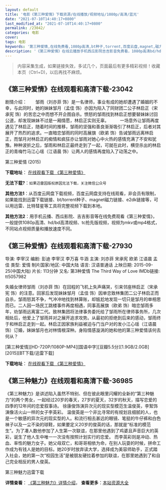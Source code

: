 ```yaml
---
layout: default
title: '电影《第三种爱情》下载资源/在线播放/视频地址/1080p/高清/蓝光'
date: "2021-07-10T14:40:17+0800"
last_modified_at: "2021-07-10T14:40:17+0800"
permalink: /23042/
categories: 电影
cover:
tags: 电影
keywords: '第三种爱情,在线免费看,1080p高清,bt种子,torrent,百度云盘,magnet,磁力链,迅雷下载资源'
description: '《第三种爱情》在线云播放手机西瓜影院吉吉影音免费看，1080p高清bd/hd未删减完整版和tc抢先枪版，mkv/mp4格式，附带bt/torrent种子、magnet/磁力链、百度云盘、网盘资源迅雷下载链接'
---
```


>内容采集生成，如果链接失效，多试几个，页面最后有更多精彩视频！收藏本页（Ctrl+D)，以后再找不麻烦。


## 《第三种爱情》在线观看和高清下载-23042

剧情介绍：　　邹雨（刘亦菲 饰）是一名律师，事业有成的她却遭遇了婚姻的不幸，与此同时，她的妹妹邹月（孟佳 饰）亦因为陷入了同财团二公子林启正（宋承宪 饰）的苦恋之中而想不开企图自杀。愤怒的邹雨找到林启正想要替妹妹讨回公道，却发现妹妹不过是一厢情愿，林启正实则无辜。  　　一场意外让邹雨再度遇见了林启正，随着时间的推移，邹雨的坚强和善良渐渐吸引了林启正，后者对其展开了热烈的追求。一直暗恋邹雨的同时高展旗（欧弟 饰）告诫邹雨远离林启正，而邹月对林启正的痴情和疯狂亦让邹雨对她心中火热的感情充满了不安和犹豫。种种波折之后，邹雨和林启正最终走到了一起，可就在此时，横空杀出的林启正的青梅竹马江心瑶（江语晨 饰）让两人的感情再度陷入了动荡之中。


第三种爱情 (2015)

**下载地址**： [在线观看下载 《第三种爱情》](https://www.btbtdy.me/btdy/dy98.html) 


**无法下载?**：`如果迅雷因版权原因无法下载，关注微信公众号 `

**其他方法1**：从百度云网盘下载视频，百度云网盘支持在线观看，非会员有限制，如果能找到迅雷下载链接、bt/torrent种子、magnet磁力链接、e2dk链接等，可以用迅雷、比特彗星等工具将完整视频下载到本地。

**其他方法2**：用手机云播、西瓜影院、吉吉影音等在线免费观看《第三种爱情》，一般提供1080p高清、hd/bd高清视频、tc抢先版视频，视频为mkv或mp4格式，不同站点视频质量和播放速度不同。


## 《第三种爱情》在线观看和高清下载-27930

导演: 李宰汉 编剧: 彭迪 李宰汉 李万喜 牛涵 主演: 刘亦菲 宋承宪 欧弟 江语晨 孟佳 类型: 爱情 制片国家/地区: 中国大陆 语言: 汉语普通话 上映日期: 2015-09-25(中国大陆) 片长: 113分钟 又名: 第3种爱情 The Third Way of Love IMDb链接: tt5057982

失婚女律师邹雨（刘亦菲 饰）在回程的飞机上失声痛哭，引来邻座林启正（宋承宪 饰）的注意。回家后发现妹妹邹月（孟佳 饰）因单恋致林集团二公子林启正而自杀，邹雨怒其不争，气冲冲地找到林算账，却尴尬地发现一切只是邹月的单相思而已。二人因一场民工跳楼事件再度相遇，同事高展旗（欧弟 饰）暗恋邹雨多年，劝邹雨远离富二代。致林集团将法律事务委托给了邹雨所在律师事务所，几次相处后，他爱上了邹雨并对之展开追求攻势。从最初的拒绝到后来的感动，邹雨终于和林启正走到一起。林启正因家族利益被迫与门当户对的发小江心瑶（江语晨 饰）订婚，妹妹邹月也对林情根深种。身陷情感漩涡的她和他的第三种爱情该何去何从？


[第三种爱情][HD-720P/1080P-MP4][国语中字][豆瓣5.5分][1.9GB/2.0GB][2015][BT下载/迅雷下载]

**下载地址**： [在线观看下载 《第三种爱情》](https://www.btdx8.com/torrent/the_third_way_of_love_2015.html) 


## 《第三种魅力》在线观看和高清下载-36985

《第三种魅力》是讲述陷入虽然不特别、但在彼此眼里闪耀的全新的“第三种魅力”的两个男女，一起经过20岁的春天，27岁的夏天，32岁的秋天，描写恋爱的四季的12年间的恋爱叙事诗。 徐康俊饰演异次元的现实型模范生温俊英，李絮饰演像活火山一样的女子李英彩。 温俊英是一个非比寻常的有规划且细腻的人，也是一个敏感的异次元的现实型的人。和流行相去甚远的眼镜、笔挺的牛仔裤和白色袜子以及一尘不染的球鞋，如果要定义20岁的俊英的话，那就是“标准的模范生”。为了凑人数他参加了人生第一次联谊，在那里他遇到了鸡婆且声音巨大的英彩，诞生了他人生中唯一一次没有按照计划实行的恋爱。 而李英彩则是冲动、热血、率性的魅力女子。她父母双亡，和哥哥相依为命，在别人玩耍的时候，拼命工作成为有钱人是她的目标。她20岁时放弃读大学，选择成为美容师助手，正式踏入社会，她的第一次“校园生活”是被朋友硬拉着参加的联谊，在那里她遇到了和自己完全相反的男人俊英。


第三种魅力迅雷下载

**详情查看**： [《第三种魅力》详情介绍](/movie/36985/)， **查看更多**：[本站资源大全](/movie/t/all/)

